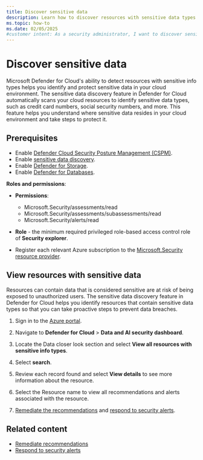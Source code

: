 ```yaml
---
title: Discover sensitive data
description: Learn how to discover resources with sensitive data types in the Data and AI security dashboard in Microsoft Defender for Cloud.
ms.topic: how-to
ms.date: 02/05/2025
#customer intent: As a security administrator, I want to discover sensitive data so that I can protect it.
---
```


# Discover sensitive data

Microsoft Defender for Cloud's ability to detect resources with sensitive info types helps you identify and protect sensitive data in your cloud environment. The sensitive data discovery feature in Defender for Cloud automatically scans your cloud resources to identify sensitive data types, such as credit card numbers, social security numbers, and more. This feature helps you understand where sensitive data resides in your cloud environment and take steps to protect it.

## Prerequisites

- Enable [Defender Cloud Security Posture Management (CSPM)](tutorial-enable-cspm-plan.md).
- Enable [sensitive data discovery](tutorial-enable-cspm-plan.md#enable-the-components-of-the-defender-cspm-plan).
- Enable [Defender for Storage](tutorial-enable-storage-plan.md).
- Enable [Defender for Databases](tutorial-enable-databases-plan.md).

**Roles and permissions**: 

- **Permissions**:

    - Microsoft.Security/assessments/read
    - Microsoft.Security/assessments/subassessments/read
    - Microsoft.Security/alerts/read

- **Role** - the minimum required privileged role-based access control role of **Security explorer**.

- Register each relevant Azure subscription to the [Microsoft.Security resource provider](/azure/azure-resource-manager/management/resource-providers-and-types#register-resource-provider).

## View resources with sensitive data

Resources can contain data that is considered sensitive are at risk of being exposed to unauthorized users. The sensitive data discovery feature in Defender for Cloud helps you identify resources that contain sensitive data types so that you can take proactive steps to prevent data breaches.

1. Sign in to the [Azure portal](https://portal.azure.com/).

1. Navigate to **Defender for Cloud** > **Data and AI security dashboard**.

1. Locate the Data closer look section and select **View all resources with sensitive info types**.

1. Select **search**.

1. Review each record found and select **View details** to see more information about the resource.

1. Select the Resource name to view all recommendations and alerts associated with the resource.

1. [Remediate the recommendations](implement-security-recommendations.md) and [respond to security alerts](managing-and-responding-alerts.yml#respond-to-a-security-alert).

## Related content

- [Remediate recommendations](implement-security-recommendations.md)
- [Respond to security alerts](managing-and-responding-alerts.yml#respond-to-a-security-alert)
